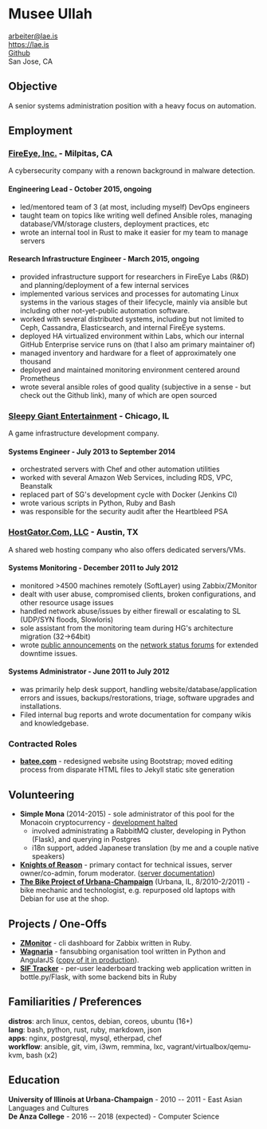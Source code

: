 # Musee Ullah

<arbeiter@lae.is>  
<https://lae.is>  
[Github](http://www.github.com/lae)  
San Jose, CA

## Objective

A senior systems administration position with a heavy focus on automation.

## Employment

### [FireEye, Inc.](https://fireeye.com) - Milpitas, CA

A cybersecurity company with a renown background in malware detection.

#### Engineering Lead - October 2015, ongoing

- led/mentored team of 3 (at most, including myself) DevOps engineers
- taught team on topics like writing well defined Ansible roles, managing
  database/VM/storage clusters, deployment practices, etc
- wrote an internal tool in Rust to make it easier for my team to manage servers

#### Research Infrastructure Engineer - March 2015, ongoing

- provided infrastructure support for researchers in FireEye Labs (R&D) and
  planning/deployment of a few internal services
- implemented various services and processes for automating Linux systems in
  the various stages of their lifecycle, mainly via ansible but including other
  not-yet-public automation software.
- worked with several distributed systems, including but not limited to Ceph,
  Cassandra, Elasticsearch, and internal FireEye systems.
- deployed HA virtualized environment within Labs, which our internal GitHub
  Enterprise service runs on (that I also am primary maintainer of)
- managed inventory and hardware for a fleet of approximately one thousand
- deployed and maintained monitoring environment centered around Prometheus
- wrote several ansible roles of good quality (subjective in a sense - but
  check out the Github link), many of which are open sourced

### [Sleepy Giant Entertainment](http://sleepygiant.com) - Chicago, IL

A game infrastructure development company.

#### Systems Engineer - July 2013 to September 2014

- orchestrated servers with Chef and other automation utilities
- worked with several Amazon Web Services, including RDS, VPC, Beanstalk
- replaced part of SG's development cycle with Docker (Jenkins CI)
- wrote various scripts in Python, Ruby and Bash
- was responsible for the security audit after the Heartbleed PSA

### [HostGator.Com, LLC](http://hostgator.com) - Austin, TX

A shared web hosting company who also offers dedicated servers/VMs.

#### Systems Monitoring - December 2011 to July 2012

- monitored >4500 machines remotely (SoftLayer) using Zabbix/ZMonitor
- dealt with user abuse, compromised clients, broken configurations, and other resource usage issues
- handled network abuse/issues by either firewall or escalating to SL (UDP/SYN floods, Slowloris)
- sole assistant from the monitoring team during HG's architecture migration (32->64bit)
- wrote [public announcements](http://forums.hostgator.com/search.php?do=finduser&u=126179)
  on the [network status forums](http://forums.hostgator.com/network-status-f14.html)
  for extended downtime issues.  

#### Systems Administrator - June 2011 to July 2012

- was primarily help desk support, handling website/database/application errors and
  issues, backups/restorations, triage, software upgrades and installations.
- Filed internal bug reports and wrote documentation for company wikis and knowledgebase.

### Contracted Roles

* [**batee.com**](http://batee.com) - redesigned website using Bootstrap; moved
  editing process from disparate HTML files to Jekyll static site generation

## Volunteering

* **Simple Mona** (2014-2015) - sole administrator of this pool for the Monacoin
  cryptocurrency - [development halted](https://github.com/lae/simplemona)  
  - involved administrating a RabbitMQ cluster, developing in Python (Flask),
    and querying in Postgres  
  - i18n support, added Japanese translation (by me and a couple native speakers)  
* [**Knights of Reason**](http://knightsofreason.net) - primary contact for
  technical issues, server owner/co-admin, forum moderator.
  ([server documentation](https://wiki.milkteafuzz.com))  
* [**The Bike Project of Urbana-Champaign**](http://thebikeproject.org)
  (Urbana, IL, 8/2010-2/2011) - bike mechanic and technologist, e.g. repurposed
  old laptops with Debian for use at the shop.  

## Projects / One-Offs

* [**ZMonitor**](https://github.com/lae/zmonitor) - cli dashboard for Zabbix
  written in Ruby.  
* [**Wagnaria**](https://github.com/lae/wagnaria) - fansubbing organisation
  tool written in Python and AngularJS
  ([copy of it in production](https://c.milkteafuzz.com/)).  
* [**SIF Tracker**](https://github.com/lae/sift) - per-user leaderboard tracking
  web application written in bottle.py/Flask, with some backend bits in Ruby  

## Familiarities / Preferences

**distros**: arch linux, centos, debian, coreos, ubuntu (16+)  
**lang**: bash, python, rust, ruby, markdown, json  
**apps**: nginx, postgresql, mysql, etherpad, chef  
**workflow**: ansible, git, vim, i3wm, remmina, lxc, vagrant/virtualbox/qemu-kvm, bash (x2)

## Education

**University of Illinois at Urbana-Champaign** - 2010 -- 2011 - East Asian
  Languages and Cultures  
**De Anza College** - 2016 -- 2018 (expected) - Computer Science
